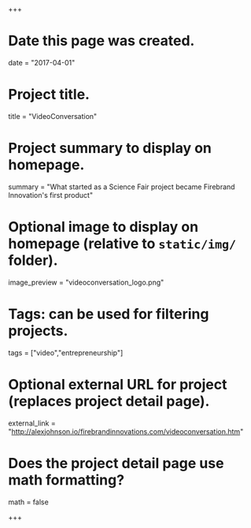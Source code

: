 +++
# Date this page was created.
date = "2017-04-01"

# Project title.
title = "VideoConversation"

# Project summary to display on homepage.
summary = "What started as a Science Fair project became Firebrand Innovation's first product"

# Optional image to display on homepage (relative to `static/img/` folder).
image_preview = "videoconversation_logo.png"

# Tags: can be used for filtering projects.
tags = ["video","entrepreneurship"]

# Optional external URL for project (replaces project detail page).
external_link = "http://alexjohnson.io/firebrandinnovations.com/videoconversation.htm"

# Does the project detail page use math formatting?
math = false

+++

